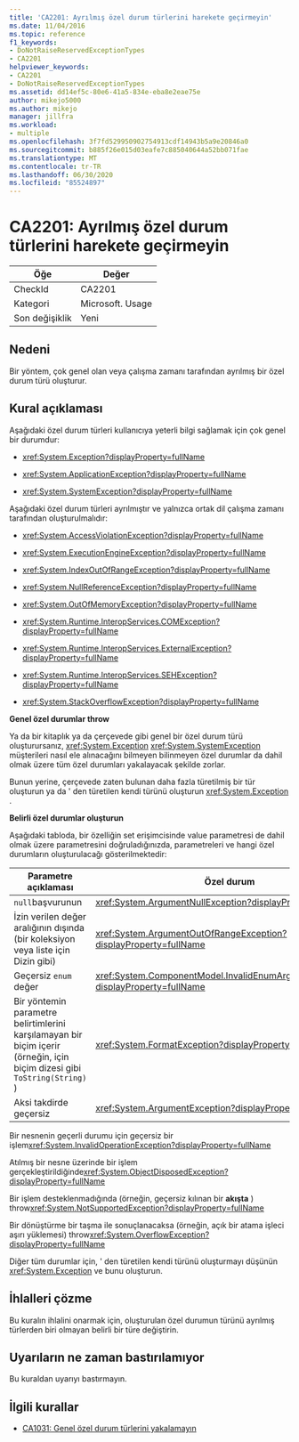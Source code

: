 ```yaml
---
title: 'CA2201: Ayrılmış özel durum türlerini harekete geçirmeyin'
ms.date: 11/04/2016
ms.topic: reference
f1_keywords:
- DoNotRaiseReservedExceptionTypes
- CA2201
helpviewer_keywords:
- CA2201
- DoNotRaiseReservedExceptionTypes
ms.assetid: dd14ef5c-80e6-41a5-834e-eba8e2eae75e
author: mikejo5000
ms.author: mikejo
manager: jillfra
ms.workload:
- multiple
ms.openlocfilehash: 3f7fd529950902754913cdf14943b5a9e20846a0
ms.sourcegitcommit: b885f26e015d03eafe7c885040644a52bb071fae
ms.translationtype: MT
ms.contentlocale: tr-TR
ms.lasthandoff: 06/30/2020
ms.locfileid: "85524897"
---
```

# <a name="ca2201-do-not-raise-reserved-exception-types"></a>CA2201: Ayrılmış özel durum türlerini harekete geçirmeyin

|Öğe|Değer|
|-|-|
|CheckId|CA2201|
|Kategori|Microsoft. Usage|
|Son değişiklik|Yeni|

## <a name="cause"></a>Nedeni

Bir yöntem, çok genel olan veya çalışma zamanı tarafından ayrılmış bir özel durum türü oluşturur.

## <a name="rule-description"></a>Kural açıklaması

Aşağıdaki özel durum türleri kullanıcıya yeterli bilgi sağlamak için çok genel bir durumdur:

- <xref:System.Exception?displayProperty=fullName>

- <xref:System.ApplicationException?displayProperty=fullName>

- <xref:System.SystemException?displayProperty=fullName>

Aşağıdaki özel durum türleri ayrılmıştır ve yalnızca ortak dil çalışma zamanı tarafından oluşturulmalıdır:

- <xref:System.AccessViolationException?displayProperty=fullName>

- <xref:System.ExecutionEngineException?displayProperty=fullName>

- <xref:System.IndexOutOfRangeException?displayProperty=fullName>

- <xref:System.NullReferenceException?displayProperty=fullName>

- <xref:System.OutOfMemoryException?displayProperty=fullName>

- <xref:System.Runtime.InteropServices.COMException?displayProperty=fullName>

- <xref:System.Runtime.InteropServices.ExternalException?displayProperty=fullName>

- <xref:System.Runtime.InteropServices.SEHException?displayProperty=fullName>

- <xref:System.StackOverflowException?displayProperty=fullName>

**Genel özel durumlar throw**

Ya da bir kitaplık ya da çerçevede gibi genel bir özel durum türü oluşturursanız, <xref:System.Exception> <xref:System.SystemException> müşterileri nasıl ele alınacağını bilmeyen bilinmeyen özel durumlar da dahil olmak üzere tüm özel durumları yakalayacak şekilde zorlar.

Bunun yerine, çerçevede zaten bulunan daha fazla türetilmiş bir tür oluşturun ya da ' den türetilen kendi türünü oluşturun <xref:System.Exception> .

**Belirli özel durumlar oluşturun**

Aşağıdaki tabloda, bir özelliğin set erişimcisinde value parametresi de dahil olmak üzere parametresini doğruladığınızda, parametreleri ve hangi özel durumların oluşturulacağı gösterilmektedir:

|Parametre açıklaması|Özel durum|
|---------------------------|---------------|
|`null`başvurunun|<xref:System.ArgumentNullException?displayProperty=fullName>|
|İzin verilen değer aralığının dışında (bir koleksiyon veya liste için Dizin gibi)|<xref:System.ArgumentOutOfRangeException?displayProperty=fullName>|
|Geçersiz `enum` değer|<xref:System.ComponentModel.InvalidEnumArgumentException?displayProperty=fullName>|
|Bir yöntemin parametre belirtimlerini karşılamayan bir biçim içerir (örneğin, için biçim dizesi gibi `ToString(String)` )|<xref:System.FormatException?displayProperty=fullName>|
|Aksi takdirde geçersiz|<xref:System.ArgumentException?displayProperty=fullName>|

Bir nesnenin geçerli durumu için geçersiz bir işlem<xref:System.InvalidOperationException?displayProperty=fullName>

Atılmış bir nesne üzerinde bir işlem gerçekleştirildiğinde<xref:System.ObjectDisposedException?displayProperty=fullName>

Bir işlem desteklenmadığında (örneğin, geçersiz kılınan bir **akışta** ) throw<xref:System.NotSupportedException?displayProperty=fullName>

Bir dönüştürme bir taşma ile sonuçlanacaksa (örneğin, açık bir atama işleci aşırı yüklemesi) throw<xref:System.OverflowException?displayProperty=fullName>

Diğer tüm durumlar için, ' den türetilen kendi türünü oluşturmayı düşünün <xref:System.Exception> ve bunu oluşturun.

## <a name="how-to-fix-violations"></a>İhlalleri çözme

Bu kuralın ihlalini onarmak için, oluşturulan özel durumun türünü ayrılmış türlerden biri olmayan belirli bir türe değiştirin.

## <a name="when-to-suppress-warnings"></a>Uyarıların ne zaman bastırılamıyor

Bu kuraldan uyarıyı bastırmayın.

## <a name="related-rules"></a>İlgili kurallar

- [CA1031: Genel özel durum türlerini yakalamayın](../code-quality/ca1031.md)
